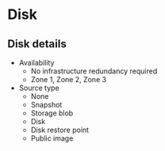 # Disk

## Disk details
- Availability
    - No infrastructure redundancy required
    - Zone 1, Zone 2, Zone 3
- Source type
    - None
    - Snapshot
    - Storage blob
    - Disk
    - Disk restore point
    - Public image
